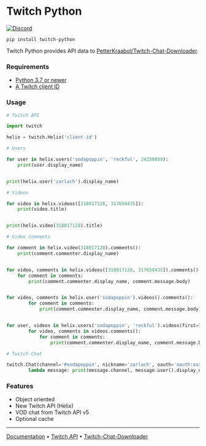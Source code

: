 # Twitch Python

[![Discord](https://user-images.githubusercontent.com/7288322/34471967-1df7808a-efbb-11e7-9088-ed0b04151291.png)](https://discord.gg/wZJFeXC)


`pip install twitch-python`

Twitch Python provides API data to [PetterKraabol/Twitch-Chat-Downloader](https://github.com/PetterKraabol/Twitch-Chat-Downloader).

### Requirements

* [Python 3.7 or newer](https://www.python.org/downloads/)
* [A Twitch client ID](https://glass.twitch.tv/console/apps)

### Usage

```python
# Twitch API

import twitch

helix = twitch.Helix('client-id')
```

```python
# Users

for user in helix.users('sodapoppin', 'reckful', 24250859):
    print(user.display_name)


print(helix.user('zarlach').display_name)
```

```python
# Videos

for video in helix.videos([318017128, 317650435]):
    print(video.title)


print(helix.video(318017128).title)
```

```python
# Video Comments

for comment in helix.video(318017128).comments():
    print(comment.commenter.display_name)


for video, comments in helix.videos([318017128, 317650435]).comments():
    for comment in comments:
        print(comment.commenter.display_name, comment.message.body)


for video, comments in helix.user('sodapoppin').videos().comments():
        for comment in comments:
            print(comment.commenter.display_name, comment.message.body)


for user, videos in helix.users('sodapoppin', 'reckful').videos(first=5):
        for video, comments in videos.comments():
            for comment in comments:
                print(comment.commenter.display_name, comment.message.body)
```

```python
# Twitch Chat

twitch.Chat(channel='#sodapoppin', nickname='zarlach', oauth='oauth:xxxxxx').subscribe(
        lambda message: print(message.channel, message.user().display_name, message.text))
```

### Features
- Object oriented
- New Twitch API (Helix)
- VOD chat from Twitch API v5
- Optional cache

---

[Documentation](https://github.com/PetterKraabol/Twitch-Python/wiki) • [Twitch API](https://dev.twitch.tv/docs/) • [Twitch-Chat-Downloader](https://github.com/PetterKraabol/Twitch-Chat-Downloader)
